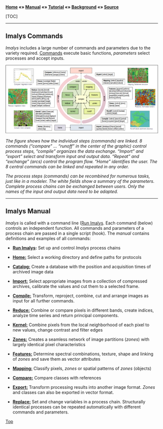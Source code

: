 **[Home](../README.md) «» [Manual](../manual/README.md) «» [Tutorial](../tutorial/README.md) «» [Background](../background/README.md) «» [Source](../source)**

[TOC]

------

## Imalys Commands

*Imalys* includes a large number of commands and parameters due to the variety required. [Commands](README.md) execute basic functions, *parameters* select processes and accept inputs.

![](../images/M0_workflow.png)

*The figure shows how the individual steps (commands) are linked. 8 commands (“compare” ... “runoff” in the center of the graphic) control process steps, “compile” organizes the data exchange. “Import” and “export” select and transform input and output data. “Repeat” and “exchange” (arcs) control the program flow. “Home” identifies the user. The 8 central commands can be linked and repeated in any order.*

*The process steps (commands) can be recombined for numerous tasks, just like in a modeler. The white fields show a summary of the parameters. Complete process chains can be exchanged between users. Only the names of the input and output data need to be adapted.*

------

## Imalys Manual

*Imalys* is called with a command line ([Run Imalys](0_Execute.md). Each command (below) controls an independent function. All commands and parameters of a process chain are passed in a single script (hook). The *manual* contains definitions and examples of all commands:

- **[Run Imalys](0_Execute.md):** Set up and control *Imalys* process chains

- **[Home:](1_Home.md)** Select a working directory and define paths for protocols

- **[Catalog:](2_Catalog.md)** Create a database with the position and acquisition times of archived image data

- **[Import:](3_Import.md)** Select appropriate images from a collection of compressed archives, calibrate the values and cut them to a selected frame.

- **[Compile:](4_Compile.md)** Transform, reproject, combine, cut and arrange images as input for all further commands. 

- **[Reduce:](5_Reduce.md)** Combine or compare pixels in different bands, create indices, analyze time series and return principal components.

- **[Kernel:](6_Kernel.md)** Combine pixels from the local neighborhood of each pixel to new values, change contrast and filter edges

- **[Zones:](7_Zones.md)** Creates a seamless network of image partitions (*zones*) with largely identical pixel characteristics

- **[Features:](8_Features.md)** Determine spectral combinations, texture, shape and linking of *zones* and save them as vector attributes

- **[Mapping:](9_Mapping.md)** Classify pixels, *zones* or spatial patterns of *zones* (objects)

- **[Compare:](10_Compare.md)** Compare classes with references 

- **[Export:](11_Export.md)** Transform processing results into another image format. *Zones* and classes can also be exported in vector format.

- **[Replace:](12_Replace.md)** Set and change variables in a process chain. Structurally identical processes can be repeated automatically with different commands and parameters.

[Top](./README.md@#Imalys-Commands)
